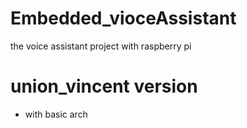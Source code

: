 # Embedded_vioceAssistant
the voice assistant project with raspberry pi 

# union_vincent version
- with basic arch
